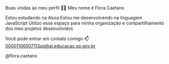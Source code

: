Boas vindas ao meu perfil 💙💙
Meu nome é Flora Caetano

Estou estudando na Alura
Estou me desenvolvendo na linguagem JavaScript
Utilizo esse espaço para minha organização e compartilhamento dos meu projetos desenvolvidos

Você pode entrar em contato comigo 📫
00001106507113sp@al.educacao.sp.gov.br

@flora.caetano
